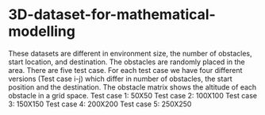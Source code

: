 # 3D-dataset-for-mathematical-modelling
These datasets are different in environment size, the number of obstacles, start location, and destination.
The obstacles are randomly placed in the area.
There are five test case. For each test case we have four different versions (Test case i-j)
which differ in number of obstacles, the start position and the destination. The obstacle matrix shows the altitude 
of each obstacle in a grid space.
Test case 1: 50X50 
Test case 2: 100X100
Test case 3: 150X150
Test case 4: 200X200
Test case 5: 250X250
